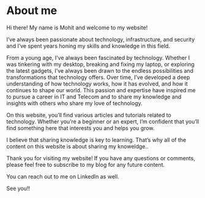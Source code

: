 # About me

Hi there! My name is Mohit and welcome to my website!

I’ve always been passionate about technology, infrastructure, and security and I’ve spent years honing my skills and knowledge in this field.

From a young age, I’ve always been fascinated by technology. Whether I was tinkering with my desktop, breaking and fixing my laptop, or exploring the latest gadgets, I’ve always been drawn to the endless possibilities and transformations that technology offers. Over time, I’ve developed a deep understanding of how technology works, how it has evolved, and how it continues to shape our world. This passion and expertise have inspired me to pursue a career in IT and Telecom and to share my knowledge and insights with others who share my love of technology.

On this website, you’ll find various articles and tutorials related to technology. Whether you’re a beginner or an expert, I’m confident that you’ll find something here that interests you and helps you grow.

I believe that sharing knowledge is key to learning. That’s why all of the content on this website is about sharing my knoweldge..

Thank you for visiting my website! If you have any questions or comments, please feel free to subscribe to my blog for any future content.

You can reach out to me on LinkedIn as well.

See you!!

